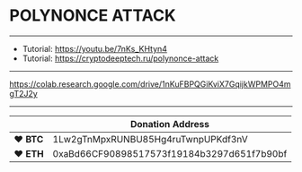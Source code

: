 # POLYNONCE ATTACK

---



* Tutorial: https://youtu.be/7nKs_KHtyn4
* Tutorial: https://cryptodeeptech.ru/polynonce-attack


---

https://colab.research.google.com/drive/1nKuFBPQGiKviX7GqijkWPMPO4mgT2J2y

---

|  | Donation Address |
| --- | --- |
| ♥ __BTC__ | 1Lw2gTnMpxRUNBU85Hg4ruTwnpUPKdf3nV |
| ♥ __ETH__ | 0xaBd66CF90898517573f19184b3297d651f7b90bf |
